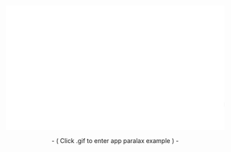 <a href="https://rogueathletic.github.io/schutz-paralax-1/"><img src="https://github.com/rogueathletic/schutz-paralax-1/blob/master/images/sumit-own.gif?raw=true?raw=true"></a>

<p align="center">- ( Click .gif to enter app paralax example ) -</p>
